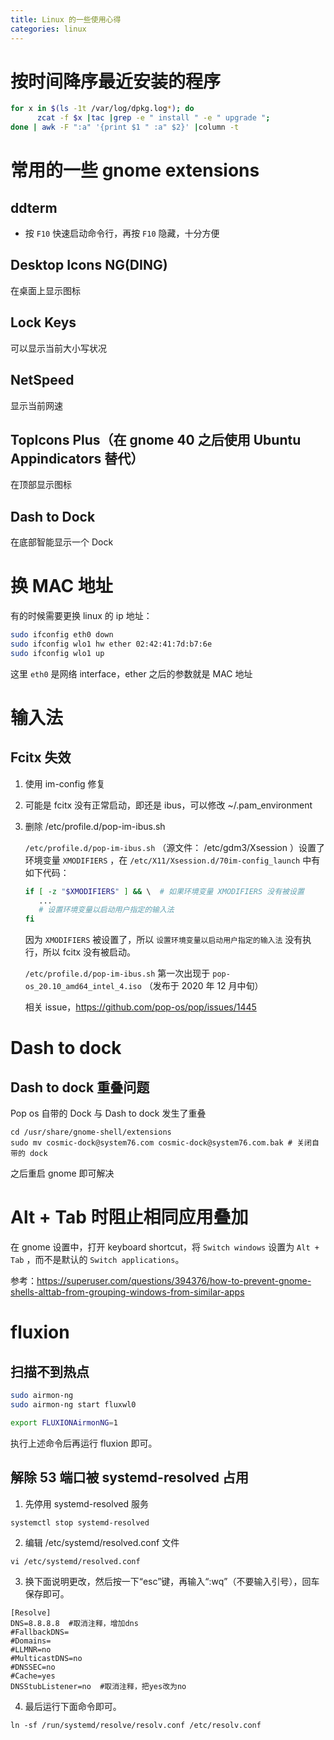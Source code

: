 ```yaml
---
title: Linux 的一些使用心得
categories: linux
---
```


# 按时间降序最近安装的程序

```bash
for x in $(ls -1t /var/log/dpkg.log*); do 
      zcat -f $x |tac |grep -e " install " -e " upgrade "; 
done | awk -F ":a" '{print $1 " :a" $2}' |column -t
```

# 常用的一些 gnome extensions

## ddterm

- 按 `F10` 快速启动命令行，再按 `F10` 隐藏，十分方便

## Desktop Icons NG(DING)

在桌面上显示图标

## Lock Keys

可以显示当前大小写状况

## NetSpeed

显示当前网速

## TopIcons Plus（在 gnome 40 之后使用 Ubuntu Appindicators 替代）

在顶部显示图标

## Dash to Dock

在底部智能显示一个 Dock

# 换 MAC 地址

有的时候需要更换 linux 的 ip 地址：

```bash
sudo ifconfig eth0 down
sudo ifconfig wlo1 hw ether 02:42:41:7d:b7:6e
sudo ifconfig wlo1 up
```

这里 `eth0` 是网络 interface，ether 之后的参数就是 MAC 地址

# 输入法

## Fcitx 失效

1. 使用 im-config 修复

2. 可能是 fcitx 没有正常启动，即还是 ibus，可以修改 ~/.pam_environment

3. 删除 /etc/profile.d/pop-im-ibus.sh
   
   `/etc/profile.d/pop-im-ibus.sh` （源文件： /etc/gdm3/Xsession ）设置了环境变量 `XMODIFIERS` ，在 `/etc/X11/Xsession.d/70im-config_launch` 中有如下代码：
   
   ```bash
   if [ -z "$XMODIFIERS" ] && \  # 如果环境变量 XMODIFIERS 没有被设置
      ...
      # 设置环境变量以启动用户指定的输入法
   fi
   ```
   
   因为 `XMODIFIERS` 被设置了，所以 `设置环境变量以启动用户指定的输入法` 没有执行，所以 fcitx 没有被启动。
   
   `/etc/profile.d/pop-im-ibus.sh` 第一次出现于 `pop-os_20.10_amd64_intel_4.iso` （发布于 2020 年 12 月中旬）
   
   相关 issue，https://github.com/pop-os/pop/issues/1445

# Dash to dock

## Dash to dock 重叠问题

   Pop os 自带的 Dock 与 Dash to dock 发生了重叠

   ```shell
   cd /usr/share/gnome-shell/extensions
   sudo mv cosmic-dock@system76.com cosmic-dock@system76.com.bak # 关闭自带的 dock
   ```

   之后重启 gnome 即可解决

# Alt + Tab 时阻止相同应用叠加

在 gnome 设置中，打开 keyboard shortcut，将 `Switch windows` 设置为 `Alt + Tab` ，而不是默认的 `Switch applications`。

参考：https://superuser.com/questions/394376/how-to-prevent-gnome-shells-alttab-from-grouping-windows-from-similar-apps

# fluxion

## 扫描不到热点

```bash
sudo airmon-ng
sudo airmon-ng start fluxwl0
```

```bash
export FLUXIONAirmonNG=1
```

执行上述命令后再运行 fluxion 即可。

## 解除 53 端口被 systemd-resolved 占用

1. 先停用 systemd-resolved 服务

```
systemctl stop systemd-resolved
```

2. 编辑 /etc/systemd/resolved.conf 文件

```
vi /etc/systemd/resolved.conf
```

3. 换下面说明更改，然后按一下“esc”键，再输入“:wq”（不要输入引号），回车保存即可。

```
[Resolve]
DNS=8.8.8.8  #取消注释，增加dns
#FallbackDNS=
#Domains=
#LLMNR=no
#MulticastDNS=no
#DNSSEC=no
#Cache=yes
DNSStubListener=no  #取消注释，把yes改为no
```

4. 最后运行下面命令即可。

```
ln -sf /run/systemd/resolve/resolv.conf /etc/resolv.conf
```

